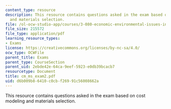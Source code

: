 ```yaml
---
content_type: resource
description: This resource contains questions asked in the exam based on cost modeling
  and materials selection.
file: /ol-ocw-studio-app/courses/3-080-economic-environmental-issues-in-materials-selection-fall-2005/d6b009b86410c0cbf26991c56008662a_cm_ms_exam2.pdf
file_size: 215572
file_type: application/pdf
learning_resource_types:
- Exams
license: https://creativecommons.org/licenses/by-nc-sa/4.0/
ocw_type: OCWFile
parent_title: Exams
parent_type: CourseSection
parent_uid: 2ebde42e-64ca-9eef-5923-e0db39bcacb7
resourcetype: Document
title: cm_ms_exam2.pdf
uid: d6b009b8-6410-c0cb-f269-91c56008662a
---
```

This resource contains questions asked in the exam based on cost modeling and materials selection.